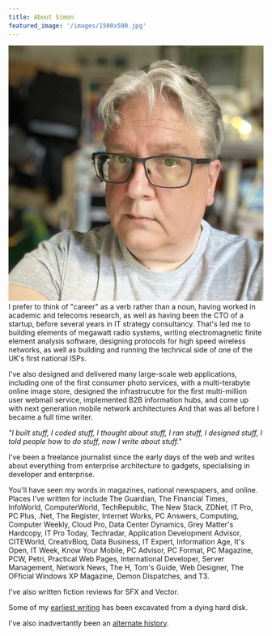 ```yaml
---
title: About Simon
featured_image: '/images/1500x500.jpg'
---
```

![Simon Bisson headshot](/images/headshot2023.png)
I prefer to think of "career" as a verb rather than a noun, having worked in academic and telecoms research, as well as having been the CTO of a startup, before several years in IT strategy consultancy. That's led me to building elements of megawatt radio systems, writing electromagnetic finite element analysis software, designing protocols for high speed wireless networks, as well as building and running the technical side of one of the UK's first national ISPs.

I've also designed and delivered many large-scale web applications, including one of the first consumer photo services, with a multi-terabyte online image store, designed the infrastrucutre for the first multi-million user webmail service, implemented B2B information hubs, and come up with next generation mobile network architectures And that was all before I became a full time writer.

*"I built stuff, I coded stuff, I thought about stuff, I ran stuff, I designed stuff, I told people how to do stuff, now I write about stuff."*

I've been a freelance journalist since the early days of the web and writes about everything from enterprise architecture to gadgets, specialising in developer and enterprise.

You'll have seen my words in magazines, national newspapers, and online. Places I've written for include The Guardian, The Financial Times, InfoWorld, ComputerWorld, TechRepublic, The New Stack, ZDNet, IT Pro, PC Plus, .Net, The Register, Internet Works, PC Answers, Computing, Computer Weekly, Cloud Pro, Data Center Dynamics, Grey Matter's Hardcopy, IT Pro Today, Techradar, Application Development Advisor, CITEWorld, CreativBloq, Data Business, IT Expert, Information Age, It's Open, IT Week, Know Your Mobile, PC Advisor, PC Format, PC Magazine, PCW, Petri, Practical Web Pages, International Developer, Server Management, Network News, The H, Tom's Guide, Web Designer, The OFficial Windows XP Magazine, Demon Dispatches, and T3.

I've also written fiction reviews for SFX and Vector.

Some of my [earliest writing](https://sbisson.tumblr.com/) has been excavated from a dying hard disk.

I've also inadvertantly been an [alternate history](https://www.zdnet.com/article/a-glimpse-into-alternate-tech-history-with-the-apple-newton/).